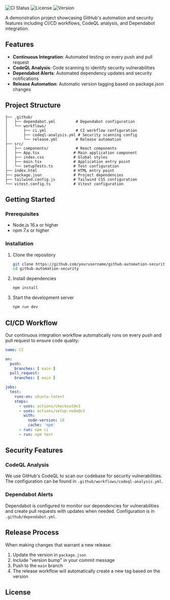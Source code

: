 
![CI Status](https://img.shields.io/github/workflow/status/yourusername/github-automation-security/CI)
![License](https://img.shields.io/badge/license-MIT-blue.svg)
![Version](https://img.shields.io/github/package-json/v/yourusername/github-automation-security)

A demonstration project showcasing GitHub's automation and security features including CI/CD workflows, CodeQL analysis, and Dependabot integration.

## Features

- **Continuous Integration**: Automated testing on every push and pull request
- **CodeQL Analysis**: Code scanning to identify security vulnerabilities
- **Dependabot Alerts**: Automated dependency updates and security notifications
- **Release Automation**: Automatic version tagging based on package.json changes

## Project Structure

```
├── .github/
│   ├── dependabot.yml         # Dependabot configuration
│   └── workflows/
│       ├── ci.yml             # CI workflow configuration
│       ├── codeql-analysis.yml # Security scanning config
│       └── release.yml        # Release automation
├── src/
│   ├── components/            # React components
│   ├── App.tsx               # Main application component
│   ├── index.css             # Global styles
│   ├── main.tsx              # Application entry point
│   └── setupTests.ts         # Test configuration
├── index.html                # HTML entry point
├── package.json              # Project dependencies
├── tailwind.config.js        # Tailwind CSS configuration
└── vitest.config.ts          # Vitest configuration
```

## Getting Started

### Prerequisites

- Node.js 16.x or higher
- npm 7.x or higher

### Installation

1. Clone the repository
   ```bash
   git clone https://github.com/yourusername/github-automation-security.git
   cd github-automation-security
   ```

2. Install dependencies
   ```bash
   npm install
   ```

3. Start the development server
   ```bash
   npm run dev
   ```

## CI/CD Workflow

Our continuous integration workflow automatically runs on every push and pull request to ensure code quality:

```yaml
name: CI

on:
  push:
    branches: [ main ]
  pull_request:
    branches: [ main ]

jobs:
  test:
    runs-on: ubuntu-latest
    steps:
      - uses: actions/checkout@v3
      - uses: actions/setup-node@v3
        with:
          node-version: 18
          cache: 'npm'
      - run: npm ci
      - run: npm test
```

## Security Features

### CodeQL Analysis

We use GitHub's CodeQL to scan our codebase for security vulnerabilities. The configuration can be found in `.github/workflows/codeql-analysis.yml`.

### Dependabot Alerts

Dependabot is configured to monitor our dependencies for vulnerabilities and create pull requests with updates when needed. Configuration is in `.github/dependabot.yml`.

## Release Process

When making changes that warrant a new release:

1. Update the version in `package.json`
2. Include "version bump" in your commit message
3. Push to the `main` branch
4. The release workflow will automatically create a new tag based on the version

## License
